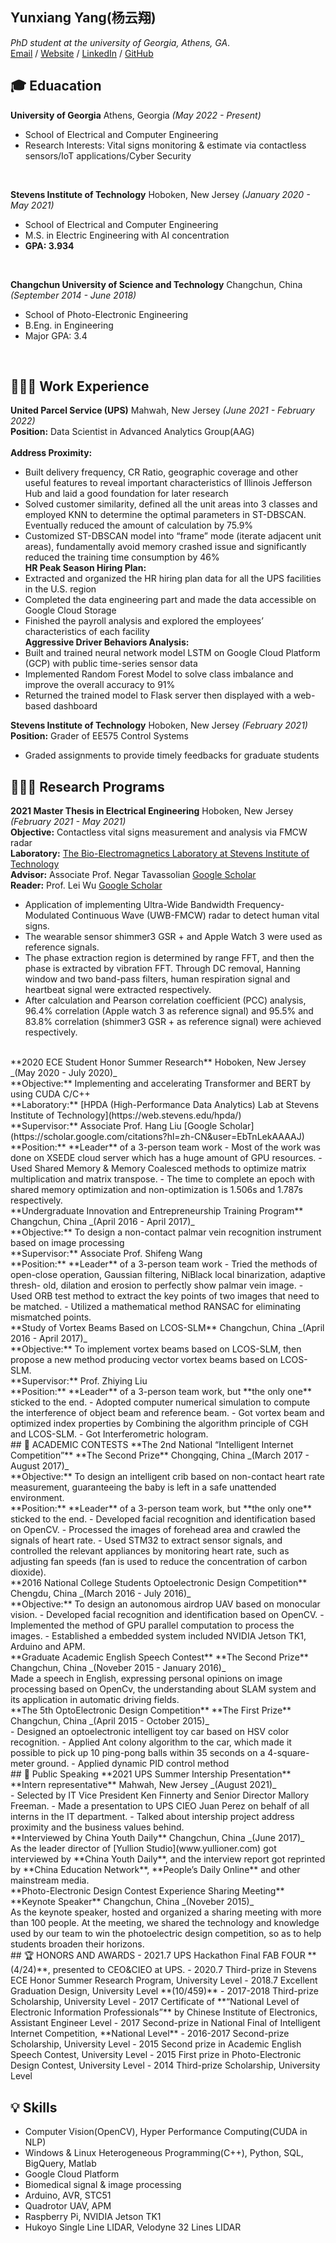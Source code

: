 ## Yunxiang Yang(杨云翔)
_PhD student at the university of Georgia, Athens, GA_.<br>
[Email](mailto:winstonyang@gmail.com) / [Website](https://winstonyang117.github.io/) / [LinkedIn](https://www.linkedin.com/in/yunxiang-yang-505324203/) / [GitHub](https://github.com/winstonyang117) 

## 🎓 Eduacation
**University of Georgia** Athens, Georgia _(May 2022 - Present)_<br>
  - School of Electrical and Computer Engineering
  - Research Interests: Vital signs monitoring & estimate via contactless sensors/IoT applications/Cyber Security
<br>

**Stevens Institute of Technology** Hoboken, New Jersey _(January 2020 - May 2021)_<br>
  - School of Electrical and Computer Engineering
  - M.S. in Electric Engineering with AI concentration
  - **GPA: 3.934** 
<br>

**Changchun University of Science and Technology** Changchun, China _(September 2014 - June 2018)_<br>
  - School of Photo-Electronic Engineering
  - B.Eng. in Engineering
  - Major GPA: 3.4 
<br>

## 🧑🏻‍💻 Work Experience
**United Parcel Service (UPS)** Mahwah, New Jersey _(June 2021 - February 2022)_<br>
**Position:** Data Scientist in Advanced Analytics Group(AAG)
<br><br>
**Address Proximity:**
  - Built delivery frequency, CR Ratio, geographic coverage and other useful features to reveal important characteristics of Illinois Jefferson Hub and laid a good foundation for later research
  - Solved customer similarity, defined all the unit areas into 3 classes and employed KNN to determine the optimal parameters in ST-DBSCAN. Eventually reduced the amount of calculation by 75.9%
  - Customized ST-DBSCAN model into “frame” mode (iterate adjacent unit areas), fundamentally avoid memory crashed issue and significantly reduced the training time consumption by 46%<br>
**HR Peak Season Hiring Plan:**
  - Extracted and organized the HR hiring plan data for all the UPS facilities in the U.S. region
  - Completed the data engineering part and made the data accessible on Google Cloud Storage
  - Finished the payroll analysis and explored the employees’ characteristics of each facility<br>
**Aggressive Driver Behaviors Analysis:**
  - Built and trained neural network model LSTM on Google Cloud Platform (GCP) with public time-series sensor data
  - Implemented Random Forest Model to solve class imbalance and improve the overall accuracy to 91%
  - Returned the trained model to Flask server then displayed with a web-based dashboard
  
**Stevens Institute of Technology** Hoboken, New Jersey _(February 2021)_<br>
**Position:** Grader of EE575 Control Systems
  - Graded assignments to provide timely feedbacks for graduate students

## 🧑🏻‍🔬 Research Programs
**2021 Master Thesis in Electrical Engineering** Hoboken, New Jersey _(February 2021 - May 2021)_<br>
**Objective:** Contactless vital signs measurement and analysis via FMCW radar<br>
**Laboratory:** [The Bio-Electromagnetics Laboratory at Stevens Institute of Technology](https://www.tavassolian-lab.com/people)<br>
**Advisor:** Associate Prof. Negar Tavassolian [Google Scholar](https://scholar.google.com/citations?hl=zh-CN&user=xTUFHmIAAAAJ)<br>
**Reader:** Prof. Lei Wu [Google Scholar](https://scholar.google.com/citations?hl=zh-CN&user=BtMLsDIAAAAJ)
  - Application of implementing Ultra-Wide Bandwidth Frequency-Modulated Continuous Wave (UWB-FMCW) radar to detect human vital signs.
  - The wearable sensor shimmer3 GSR + and Apple Watch 3 were used as reference signals.
  - The phase extraction region is determined by range FFT, and then the phase is extracted by vibration FFT. Through DC removal, Hanning window and two band-pass filters, human respiration signal and heartbeat signal were extracted respectively.
  - After calculation and Pearson correlation coefficient (PCC) analysis, 96.4% correlation (Apple watch 3 as reference signal) and 95.5% and 83.8% correlation (shimmer3 GSR + as reference signal) were achieved respectively.
<br>
**2020 ECE Student Honor Summer Research** Hoboken, New Jersey _(May 2020 - July 2020)_<br>
**Objective:** Implementing and accelerating Transformer and BERT by using CUDA C/C++<br>
**Laboratory:** [HPDA (High-Performance Data Analytics) Lab at Stevens Institute of Technology](https://web.stevens.edu/hpda/)<br>
**Supervisor:** Associate Prof. Hang Liu [Google Scholar](https://scholar.google.com/citations?hl=zh-CN&user=EbTnLekAAAAJ)<br>
**Position:** **Leader** of a 3-person team work
  - Most of the work was done on XSEDE cloud server which has a huge amount of GPU resources.
  - Used Shared Memory & Memory Coalesced methods to optimize matrix multiplication and matrix transpose.
  - The time to complete an epoch with shared memory optimization and non-optimization is 1.506s and 1.787s respectively.
<br>
**Undergraduate Innovation and Entrepreneurship Training Program** Changchun, China _(April 2016 - April 2017)_<br>
**Objective:** To design a non-contact palmar vein recognition instrument based on image processing<br>
**Supervisor:** Associate Prof. Shifeng Wang<br>
**Position:** **Leader** of a 3-person team work
  - Tried the methods of open-close operation, Gaussian filtering, NiBlack local binarization, adaptive thresh- old, dilation and erosion to perfectly show palmar vein image.
  - Used ORB test method to extract the key points of two images that need to be matched.
  - Utilized a mathematical method RANSAC for eliminating mismatched points.
<br>
**Study of Vortex Beams Based on LCOS-SLM** Changchun, China _(April 2016 - April 2017)_<br>
**Objective:** To implement vortex beams based on LCOS-SLM, then propose a new method producing vector vortex beams based on LCOS-SLM.<br>
**Supervisor:** Prof. Zhiying Liu<br>
**Position:** **Leader** of a 3-person team work, but **the only one** sticked to the end.
  - Adopted computer numerical simulation to compute the interference of object beam and reference beam.
  - Got vortex beam and optimized index properties by Combining the algorithm principle of CGH and LCOS-SLM.
  - Got Interferometric hologram.
<br>
## 📌 ACADEMIC CONTESTS
**The 2nd National “Intelligent Internet Competition”**  **The Second Prize** Chongqing, China _(March 2017 - August 2017)_<br>
**Objective:** To design an intelligent crib based on non-contact heart rate measurement, guaranteeing the baby is left in a safe unattended environment.<br>
**Position:** **Leader** of a 3-person team work, but **the only one** sticked to the end.
  - Developed facial recognition and identification based on OpenCV.
  - Processed the images of forehead area and crawled the signals of heart rate.
  - Used STM32 to extract sensor signals, and controlled the relevant appliances by monitoring heart rate, such as adjusting fan speeds (fan is used to reduce the concentration of carbon dioxide).
<br>
**2016 National College Students Optoelectronic Design Competition** Chengdu, China _(March 2016 - July 2016)_<br>
**Objective:** To design an autonomous airdrop UAV based on monocular vision.
  - Developed facial recognition and identification based on OpenCV.
  - Implemented the method of GPU parallel computation to process the images.
  - Established a embedded system included NVIDIA Jetson TK1, Arduino and APM.
<br>
**Graduate Academic English Speech Contest**  **The Second Prize** Changchun, China _(Noveber 2015 - January 2016)_<br>
Made a speech in English, expressing personal opinions on image processing based on OpenCv, the understanding about SLAM system and its application in automatic driving fields.
<br>
**The 5th OptoElectronic Design Competition**  **The First Prize** Changchun, China _(April 2015 - October 2015)_<br>
  - Designed an optoelectronic intelligent toy car based on HSV color recognition.
  - Applied Ant colony algorithm to the car, which made it possible to pick up 10 ping-pong balls within 35 seconds on a 4-square-meter ground.
  - Applied dynamic PID control method
<br>
## 🎤 Public Speaking
**2021 UPS Summer Intership Presentation**  **Intern representative** Mahwah, New Jersey _(August 2021)_<br>
  - Selected by IT Vice President Ken Finnerty and Senior Director Mallory Freeman.
  - Made a presentation to UPS CIEO Juan Perez on behalf of all interns in the IT department.
  - Talked about intership project address proximity and the business values behind.
<br>
**Interviewed by China Youth Daily**  Changchun, China _(June 2017)_<br>
As the leader director of [Yullion Studio](www.yullioner.com) got interviewed by **China Youth Daily**, and the interview report got reprinted by **China Education Network**, **People’s Daily Online** and other mainstream media.
<br>
**Photo-Electronic Design Contest Experience Sharing Meeting**  **Keynote Speaker** Changchun, China _(Noveber 2015)_<br>
As the keynote speaker, hosted and organized a sharing meeting with more than 100 people. At the meeting, we shared the technology and knowledge used by our team to win the photoelectric design competition, so as to help students broaden their horizons.
<br>
## 🏆 HONORS AND AWARDS
- 2021.7 UPS Hackathon Final FAB FOUR **(4/24)**, presented to CEO&CIEO at UPS.
- 2020.7 Third-prize in Stevens ECE Honor Summer Research Program, University Level
- 2018.7 Excellent Graduation Design, University Level **(10/459)**
- 2017-2018 Third-prize Scholarship, University Level
- 2017 Certificate of **“National Level of Electronic Information Professionals”** by Chinese Institute of Electronics, Assistant Engineer Level
- 2017 Second-prize in National Final of Intelligent Internet Competition, **National Level**
- 2016-2017 Second-prize Scholarship, University Level
- 2015 Second prize in Academic English Speech Contest, University Level
- 2015 First prize in Photo-Electronic Design Contest, University Level
- 2014 Third-prize Scholarship, University Level

## 💡 Skills
- Computer Vision(OpenCV), Hyper Performance Computing(CUDA in NLP)
- Windows & Linux Heterogeneous Programming(C++), Python, SQL, BigQuery, Matlab
- Google Cloud Platform
- Biomedical signal & image processing
- Arduino, AVR, STC51
- Quadrotor UAV, APM
- Raspberry Pi, NVIDIA Jetson TK1
- Hukoyo Single Line LIDAR, Velodyne 32 Lines LIDAR
